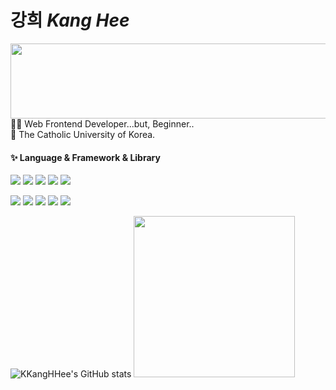 
# 강희 *Kang Hee*
<a href="https://github.com/devxb/gitanimals">
  <img
    src="https://render.gitanimals.org/lines/KKangHHee?pet-id=655287713185522764"
    width="1024"
    height="120"
  />
</a>
👩‍💻 Web Frontend Developer...but, Beginner..<br/>
📝 The Catholic University of Korea.

#### ✨ Language & Framework & Library
<img src="https://img.shields.io/badge/HTML5-E34F26?style=flat&logo=HTML5&logoColor=white"/> <img src="https://img.shields.io/badge/CSS3-1572B6?style=flat&logo=CSS3&logoColor=white"/> <img src="https://img.shields.io/badge/JavaScript-F7DF1E?style=flat&logo=JavaScript&logoColor=white"/> <img src="https://img.shields.io/badge/TypeScript-3178C6?style=flat&logo=TypeScript&logoColor=white"/> <img src="https://img.shields.io/badge/React-61DAFB?style=flat&logo=React&logoColor=white"/>

 <img src="https://img.shields.io/badge/ReactQuery-FF4154?style=flat&logo=reactQuery&logoColor=white"/> <img src="https://img.shields.io/badge/ESLint-4B32C3?style=flat&logo=ESLint&logoColor=white"/> <img src="https://img.shields.io/badge/Framer-0055FF?style=flat&logo=framer&logoColor=white"/> <img src="https://img.shields.io/badge/StyledComponents-DB7093?style=flat&logo=StyledComponents&logoColor=white"/> <img src="https://img.shields.io/badge/TailwindCSS-06B6D4?style=flat&logo=TailwindCSS&logoColor=white"/>  
 <!-- [![Hits](https://hits.seeyoufarm.com/api/count/incr/badge.svg?url=https%3A%2F%2Fgithub.com%2FKKangHHee%2FKKangHHee.git&count_bg=%2379C83D&title_bg=%23555555&icon=&icon_color=%23E7E7E7&title=hits&edge_flat=false)](https://hits.seeyoufarm.com) -->

![KKangHHee's GitHub stats](https://github-readme-stats.vercel.app/api?username=KKangHHee&show_icons=true&bg_color=00000000&title_color=F8418B&icon_color=F1D246&text_color=8C9196) <img width="258" src="https://user-images.githubusercontent.com/14993256/109053987-54418f80-76ab-11eb-98bd-2c119d8a61ce.gif" /> <!-- [![Solved.ac Profile](http://mazassumnida.wtf/api/v2/generate_badge?boj=KKangHHee)](https://solved.ac/KKangHHee/) -->

